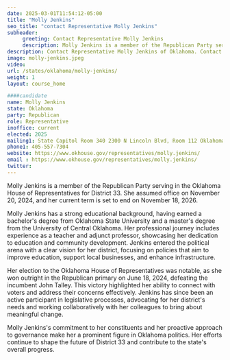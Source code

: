 ```yaml
---
date: 2025-03-01T11:54:12-05:00
title: "Molly Jenkins"
seo_title: "contact Representative Molly Jenkins"
subheader:
     greeting: Contact Representative Molly Jenkins
     description: Molly Jenkins is a member of the Republican Party serving in the Oklahoma House of Representatives for District 33. She assumed office on November 20, 2024, and her current term is set to end on November 18, 2026.
description: Contact Representative Molly Jenkins of Oklahoma. Contact information for Molly Jenkins includes email address, phone number, and mailing address.
image: molly-jenkins.jpeg
video:
url: /states/oklahoma/molly-jenkins/
weight: 1
layout: course_home

####candidate
name: Molly Jenkins
state: Oklahoma
party: Republican
role: Representative
inoffice: current
elected: 2025
mailing1: State Capitol Room 340 2300 N Lincoln Blvd, Room 112 Oklahoma City, OK 73105
phone1: 405-557-7304
website: https://www.okhouse.gov/representatives/molly.jenkins/
email : https://www.okhouse.gov/representatives/molly.jenkins/
twitter: 
---
```

Molly Jenkins is a member of the Republican Party serving in the Oklahoma House of Representatives for District 33. She assumed office on November 20, 2024, and her current term is set to end on November 18, 2026.

Molly Jenkins has a strong educational background, having earned a bachelor's degree from Oklahoma State University and a master's degree from the University of Central Oklahoma. Her professional journey includes experience as a teacher and adjunct professor, showcasing her dedication to education and community development. Jenkins entered the political arena with a clear vision for her district, focusing on policies that aim to improve education, support local businesses, and enhance infrastructure.

Her election to the Oklahoma House of Representatives was notable, as she won outright in the Republican primary on June 18, 2024, defeating the incumbent John Talley. This victory highlighted her ability to connect with voters and address their concerns effectively. Jenkins has since been an active participant in legislative processes, advocating for her district's needs and working collaboratively with her colleagues to bring about meaningful change.

Molly Jenkins's commitment to her constituents and her proactive approach to governance make her a prominent figure in Oklahoma politics. Her efforts continue to shape the future of District 33 and contribute to the state's overall progress.

